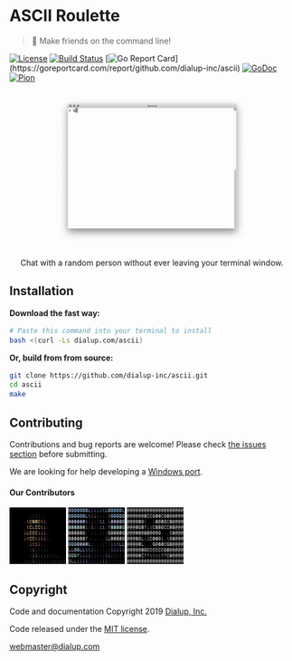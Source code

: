 # ASCII Roulette

> 👾 Make friends on the command line!

[![License](https://img.shields.io/github/license/dialup-inc/ascii.svg)](LICENSE)
[![Build Status](https://travis-ci.org/dialup-inc/ascii.svg?branch=master)](https://travis-ci.org/dialup-inc/ascii)
[![Go Report Card](https://goreportcard.com/badge/github.com/dialup-inc/ascii?)](https://goreportcard.com/report/github.com/dialup-inc/ascii)
[![GoDoc](https://godoc.org/github.com/dialup-inc/ascii?status.svg)](https://godoc.org/github.com/dialup-inc/ascii)
[![Pion](https://img.shields.io/badge/Pion-v2.0.22-red.svg)](https://github.com/pion/webrtc)

<p align="center">
  <img height="279" width="350" src=".github/demo.gif" />
</p>
<p align="center">Chat with a random person without ever leaving your terminal window.</p>

## Installation

**Download the fast way:**

```sh
# Paste this command into your terminal to install
bash <(curl -Ls dialup.com/ascii)
```

**Or, build from from source:**

```sh
git clone https://github.com/dialup-inc/ascii.git
cd ascii
make
```

## Contributing

Contributions and bug reports are welcome! Please check [the issues section](https://github.com/dialup-inc/ascii/issues) before submitting.

We are looking for help developing a [Windows port](https://github.com/dialup-inc/ascii/issues/13).

#### Our Contributors

<a href="https://github.com/maxhawkins"><img src="avatar/contributors/maxhawkins.png" width="100" height="100"></a>
<a href="https://github.com/Sean-Der"><img src="avatar/contributors/Sean-Der.png" width="100" height="100"></a>
<a href="https://github.com/djbaskin"><img src="avatar/contributors/djbaskin.png" width="100" height="100"></a>

## Copyright

Code and documentation Copyright 2019 [Dialup, Inc.](https://dialup.com)

Code released under the [MIT license](LICENSE).

[webmaster@dialup.com](mailto:webmaster@dialup.com)
